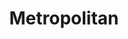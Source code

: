---
title: "Metropolitan"
year: 1990
rating: 4
stars: "★★★★"
rewatched: false
permalink: "metropolitan"
watched_on: 2021-01-01
---
